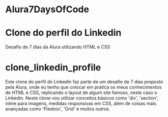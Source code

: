 # Alura7DaysOfCode
# Clone do perfil do Linkedin

Desafio de 7 dias da Alura utilizando HTML e CSS

# clone_linkedin_profile
Este clone do perfil do Linkedin faz parte de um desafio de 7 dias proposto pela Alura, onde eu tenho que colocar em pratica os meus conhecimentos de HTML e CSS, replicando o layout de algum site famoso, neste caso o Linkedin.
Neste clone vou utilizar conceitos básicos como 'div', 'section', inline para imagens, medidas responsivas em CSS, além de coisas mais avançadas como 'Flexbox', 'Grid' e muitos outros.
